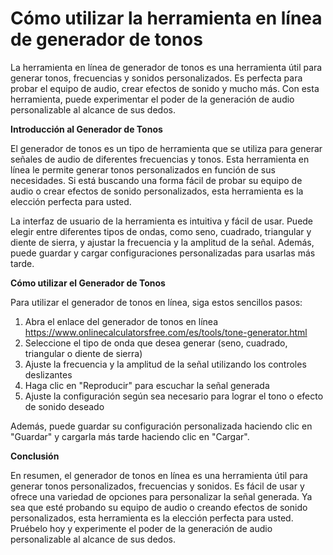 Cómo utilizar la herramienta en línea de generador de tonos
===========================================================

La herramienta en línea de generador de tonos es una herramienta útil para generar tonos, frecuencias y sonidos personalizados. Es perfecta para probar el equipo de audio, crear efectos de sonido y mucho más. Con esta herramienta, puede experimentar el poder de la generación de audio personalizable al alcance de sus dedos.

**Introducción al Generador de Tonos**

El generador de tonos es un tipo de herramienta que se utiliza para generar señales de audio de diferentes frecuencias y tonos. Esta herramienta en línea le permite generar tonos personalizados en función de sus necesidades. Si está buscando una forma fácil de probar su equipo de audio o crear efectos de sonido personalizados, esta herramienta es la elección perfecta para usted.

La interfaz de usuario de la herramienta es intuitiva y fácil de usar. Puede elegir entre diferentes tipos de ondas, como seno, cuadrado, triangular y diente de sierra, y ajustar la frecuencia y la amplitud de la señal. Además, puede guardar y cargar configuraciones personalizadas para usarlas más tarde.

**Cómo utilizar el Generador de Tonos**

Para utilizar el generador de tonos en línea, siga estos sencillos pasos:

1. Abra el enlace del generador de tonos en línea <https://www.onlinecalculatorsfree.com/es/tools/tone-generator.html>
2. Seleccione el tipo de onda que desea generar (seno, cuadrado, triangular o diente de sierra)
3. Ajuste la frecuencia y la amplitud de la señal utilizando los controles deslizantes
4. Haga clic en "Reproducir" para escuchar la señal generada
5. Ajuste la configuración según sea necesario para lograr el tono o efecto de sonido deseado

Además, puede guardar su configuración personalizada haciendo clic en "Guardar" y cargarla más tarde haciendo clic en "Cargar".

**Conclusión**

En resumen, el generador de tonos en línea es una herramienta útil para generar tonos personalizados, frecuencias y sonidos. Es fácil de usar y ofrece una variedad de opciones para personalizar la señal generada. Ya sea que esté probando su equipo de audio o creando efectos de sonido personalizados, esta herramienta es la elección perfecta para usted. Pruébelo hoy y experimente el poder de la generación de audio personalizable al alcance de sus dedos.